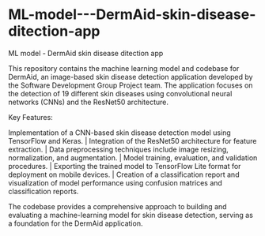 # ML-model---DermAid-skin-disease-ditection-app
ML model - DermAid skin disease ditection app

This repository contains the machine learning model and codebase for DermAid, an image-based skin disease detection application developed by the Software Development Group Project team. The application focuses on the detection of 19 different skin diseases using convolutional neural networks (CNNs) and the ResNet50 architecture.

Key Features:

Implementation of a CNN-based skin disease detection model using TensorFlow and Keras.
| Integration of the ResNet50 architecture for feature extraction.
| Data preprocessing techniques include image resizing, normalization, and augmentation.
| Model training, evaluation, and validation procedures.
| Exporting the trained model to TensorFlow Lite format for deployment on mobile devices.
| Creation of a classification report and visualization of model performance using confusion matrices and classification reports.

The codebase provides a comprehensive approach to building and evaluating a machine-learning model for skin disease detection, serving as a foundation for the DermAid application.






